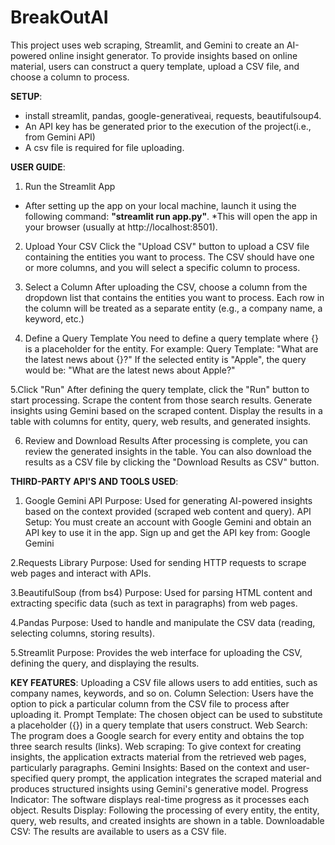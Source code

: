 # BreakOutAI

This project uses web scraping, Streamlit, and Gemini to create an AI-powered online insight generator. To provide insights based on online material, users can construct a query template, upload a CSV file, and choose a column to process.

**SETUP**:
* install streamlit, pandas, google-generativeai, requests, beautifulsoup4.
* An API key has be generated prior to the execution of the project(i.e., from Gemini API)
* A csv file is required for file uploading.


**USER GUIDE**:

1. Run the Streamlit App 
* After setting up the app on your local machine, launch it using the following command:
**"streamlit run app.py"**.
*This will open the app in your browser (usually at http://localhost:8501).

2. Upload Your CSV
Click the "Upload CSV" button to upload a CSV file containing the entities you want to process.
The CSV should have one or more columns, and you will select a specific column to process.

3. Select a Column
After uploading the CSV, choose a column from the dropdown list that contains the entities you want to process. Each row in the column will be treated as a separate entity (e.g., a company name, a keyword, etc.)

4. Define a Query Template
You need to define a query template where {} is a placeholder for the entity. For example:
Query Template: "What are the latest news about {}?"
If the selected entity is "Apple", the query would be: "What are the latest news about Apple?"

5.Click "Run"
After defining the query template, click the "Run" button to start processing.
Scrape the content from those search results.
Generate insights using Gemini based on the scraped content.
Display the results in a table with columns for entity, query, web results, and generated insights.

6. Review and Download Results
After processing is complete, you can review the generated insights in the table.
You can also download the results as a CSV file by clicking the "Download Results as CSV" button.


**THIRD-PARTY API'S AND TOOLS USED**:
1. Google Gemini API
Purpose: Used for generating AI-powered insights based on the context provided (scraped web content and query).
API Setup: You must create an account with Google Gemini and obtain an API key to use it in the app.
Sign up and get the API key from: Google Gemini

2.Requests Library
Purpose: Used for sending HTTP requests to scrape web pages and interact with APIs.

3.BeautifulSoup (from bs4)
Purpose: Used for parsing HTML content and extracting specific data (such as text in paragraphs) from web pages.

4.Pandas
Purpose: Used to handle and manipulate the CSV data (reading, selecting columns, storing results).

5.Streamlit
Purpose: Provides the web interface for uploading the CSV, defining the query, and displaying the results.

**KEY FEATURES**:
Uploading a CSV file allows users to add entities, such as company names, keywords, and so on.
Column Selection: Users have the option to pick a particular column from the CSV file to process after uploading it.
Prompt Template: The chosen object can be used to substitute a placeholder ({}) in a query template that users construct.
Web Search: The program does a Google search for every entity and obtains the top three search results (links).
Web scraping: To give context for creating insights, the application extracts material from the retrieved web pages, particularly paragraphs.
Gemini Insights: Based on the context and user-specified query prompt, the application integrates the scraped material and produces structured insights using Gemini's generative model.
Progress Indicator: The software displays real-time progress as it processes each object.
Results Display: Following the processing of every entity, the entity, query, web results, and created insights are shown in a table.
Downloadable CSV: The results are available to users as a CSV file.


